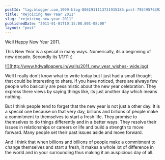 ```yaml
---
postId: "tag:blogger.com,1999:blog-8061911113731935185.post-7934957639214102166"
title: "Rejoicing New Year 2011"
slug: "rejoicing-new-year-2011"
publishedDate: "2011-01-01T10:15:00.001-08:00"
layout: "post"
---
```


Well Happy New Year 2011.  
  
This New Year is a special in many ways. Numerically, its a beginning of new
decade. Secondly its 1/1/11 :)  

[![](http://www.hdwallpapers.in/walls/2011_new_year_wishes-
wide.jpg)](http://www.hdwallpapers.in/walls/2011_new_year_wishes-wide.jpg)

  
Well I really don't know what to write today but I just had a small thought
that could be interesting to share. If you have noticed, there are always few
people who basically are pessimistic about the new year celebration. They
express there views by saying things like, its just another day which means
nothing.  
  
But I think people tend to forget that the new year is not just a other day.
It is a special one because on that very day, billions and billions of people
make a commitment to themselves to start a fresh life. They promise to
themselves to do things differently and in a better ways. They resolve their
issues in relationships or careers or life and build a strength to move
forward. Many people set their past issues aside and move forward.  
  
And I think that when billions and billions of people make a commitment to
change themselves and start a fresh, it makes a whole lot of difference in the
world and in your surrounding thus making it an auspicious day of all.

